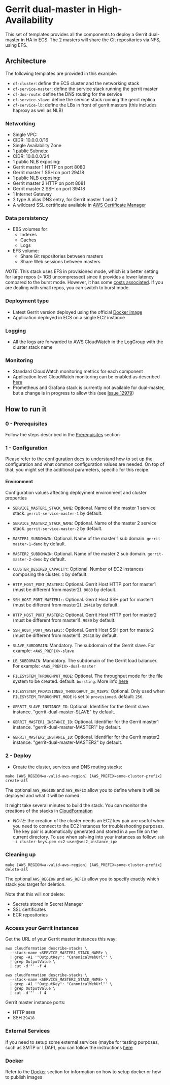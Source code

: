 # Gerrit dual-master in High-Availability

This set of templates provides all the components to deploy a Gerrit dual-master
in HA in ECS. The 2 masters will share the Git repositories via NFS, using EFS.

## Architecture

The following templates are provided in this example:
* `cf-cluster`: define the ECS cluster and the networking stack
* `cf-service-master`: define the service stack running the gerrit master
* `cf-dns-route`: define the DNS routing for the service
* `cf-service-slave`: define the service stack running the gerrit replica
* `cf-service-lb`: define the LBs in front of gerrit masters (this includes haproxy as well as NLB)

### Networking

* Single VPC:
 * CIDR: 10.0.0.0/16
* Single Availability Zone
* 1 public Subnets:
 * CIDR: 10.0.0.0/24
* 1 public NLB exposing:
 * Gerrit master 1 HTTP on port 8080
 * Gerrit master 1 SSH on port 29418
* 1 public NLB exposing:
 * Gerrit master 2 HTTP on port 8081
 * Gerrit master 2 SSH on port 39418
* 1 Internet Gateway
* 2 type A alias DNS entry, for Gerrit master 1 and 2
* A wildcard SSL certificate available in [AWS Certificate Manager](https://aws.amazon.com/certificate-manager/)

### Data persistency

* EBS volumes for:
  * Indexes
  * Caches
  * Logs
* EFS volume:
  * Share Git repositories between masters
  * Share Web sessions between masters

*NOTE*: This stack uses EFS in provisioned mode, which is a better setting for large repos
(> 1GB uncompressed) since it provides a lower latency compared to the burst mode.
However, it has some [costs associated](https://aws.amazon.com/efs/pricing/).
If you are dealing with small repos, you can switch to burst mode.

### Deployment type

* Latest Gerrit version deployed using the official [Docker image](https://hub.docker.com/r/gerritcodereview/gerrit)
* Application deployed in ECS on a single EC2 instance

### Logging

* All the logs are forwarded to AWS CloudWatch in the LogGroup with the cluster
  stack name

### Monitoring

* Standard CloudWatch monitoring metrics for each component
* Application level CloudWatch monitoring can be enabled as described [here](../Configuration.md#cloudwatch-monitoring)
* Prometheus and Grafana stack is currently not available for dual-master, but a change is in progress to allow this
 (see [Issue 12979](https://bugs.chromium.org/p/gerrit/issues/detail?id=12979))

## How to run it

### 0 - Prerequisites

Follow the steps described in the [Prerequisites](../Prerequisites.md) section

### 1 - Configuration

Please refer to the [configuration docs](../Configuration.md) to understand how to set up the
configuration and what common configuration values are needed.
On top of that, you might set the additional parameters, specific for this recipe.

#### Environment

Configuration values affecting deployment environment and cluster properties

* `SERVICE_MASTER1_STACK_NAME`: Optional. Name of the master 1 service stack. `gerrit-service-master-1` by default.
* `SERVICE_MASTER2_STACK_NAME`: Optional. Name of the master 2 service stack. `gerrit-service-master-2` by default.
* `MASTER1_SUBDOMAIN`: Optional. Name of the master 1 sub domain. `gerrit-master-1-demo` by default.
* `MASTER2_SUBDOMAIN`: Optional. Name of the master 2 sub domain. `gerrit-master-2-demo` by default.
* `CLUSTER_DESIRED_CAPACITY`: Optional. Number of EC2 instances composing the cluster. `1` by default.
* `HTTP_HOST_PORT_MASTER1`: Optional. Gerrit Host HTTP port for master1 (must be different from master2). `9080` by default.
* `SSH_HOST_PORT_MASTER1:`: Optional. Gerrit Host SSH port for master1 (must be different from master2). `29418` by default.
* `HTTP_HOST_PORT_MASTER2`: Optional. Gerrit Host HTTP port for master2 (must be different from master1). `9080` by default.
* `SSH_HOST_PORT_MASTER2:`: Optional. Gerrit Host SSH port for master2 (must be different from master1). `29418` by default.
* `SLAVE_SUBDOMAIN`: Mandatory. The subdomain of the Gerrit slave. For example: `<AWS_PREFIX>-slave`
* `LB_SUBDOMAIN`: Mandatory. The subdomain of the Gerrit load balancer. For example: `<AWS_PREFIX>-dual-master`
* `FILESYSTEM_THROUGHPUT_MODE`: Optional. The throughput mode for the file system to be created.
default: `bursting`. More info [here](https://docs.aws.amazon.com/AWSCloudFormation/latest/UserGuide/aws-resource-efs-filesystem.html)
* `FILESYSTEM_PROVISIONED_THROUGHPUT_IN_MIBPS`: Optional. Only used when `FILESYSTEM_THROUGHPUT_MODE` is set to `provisioned`.
default: `256`.

* `GERRIT_SLAVE_INSTANCE_ID`: Optional. Identifier for the Gerrit slave instance.
"gerrit-dual-master-SLAVE" by default.
* `GERRIT_MASTER1_INSTANCE_ID`: Optional. Identifier for the Gerrit master1 instance.
"gerrit-dual-master-MASTER1" by default.
* `GERRIT_MASTER2_INSTANCE_ID`: Optional. Identifier for the Gerrit master2 instance.
"gerrit-dual-master-MASTER2" by default.


### 2 - Deploy

* Create the cluster, services and DNS routing stacks:

```
make [AWS_REGION=a-valid-aws-region] [AWS_PREFIX=some-cluster-prefix] create-all
```

The optional `AWS_REGION` and `AWS_REFIX` allow you to define where it will be deployed and what it will be named.

It might take several minutes to build the stack.
You can monitor the creations of the stacks in [CloudFormation](https://console.aws.amazon.com/cloudformation/home)

* *NOTE*: the creation of the cluster needs an EC2 key pair are useful when you need to connect
to the EC2 instances for troubleshooting purposes. The key pair is automatically generated
and stored in a `pem` file on the current directory.
To use when ssh-ing into your instances as follow: `ssh -i cluster-keys.pem ec2-user@<ec2_instance_ip>`

### Cleaning up

```
make [AWS_REGION=a-valid-aws-region] [AWS_PREFIX=some-cluster-prefix] delete-all
```

The optional `AWS_REGION` and `AWS_REFIX` allow you to specify exactly which stack you target for deletion.

Note that this will *not* delete:
* Secrets stored in Secret Manager
* SSL certificates
* ECR repositories

### Access your Gerrit instances

Get the URL of your Gerrit master instances this way:

```
aws cloudformation describe-stacks \
  --stack-name <SERVICE_MASTER1_STACK_NAME> \
  | grep -A1 '"OutputKey": "CanonicalWebUrl"' \
  | grep OutputValue \
  | cut -d'"' -f 4

aws cloudformation describe-stacks \
  --stack-name <SERVICE_MASTER2_STACK_NAME> \
  | grep -A1 '"OutputKey": "CanonicalWebUrl"' \
  | grep OutputValue \
  | cut -d'"' -f 4
```

Gerrit master instance ports:
* HTTP `8080`
* SSH `29418`

### External Services

If you need to setup some external services (maybe for testing purposes, such as SMTP or LDAP),
you can follow the instructions [here](../README.md#external-services)

### Docker

Refer to the [Docker](../Docker.md) section for information on how to setup docker or how to publish images
